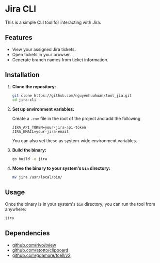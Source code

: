 # Jira CLI

This is a simple CLI tool for interacting with Jira.

## Features

*   View your assigned Jira tickets.
*   Open tickets in your browser.
*   Generate branch names from ticket information.

## Installation

1.  **Clone the repository:**

    ```bash
    git clone https://github.com/nguyenhuuhuan/tool_jia.git
    cd jira-cli
    ```

2.  **Set up environment variables:**

    Create a `.env` file in the root of the project and add the following:

    ```
    JIRA_API_TOKEN=your-jira-api-token
    JIRA_EMAIL=your-jira-email
    ```

    You can also set these as system-wide environment variables.

3.  **Build the binary:**

    ```bash
    go build -o jira
    ```

4.  **Move the binary to your system's `bin` directory:**

    ```bash
    mv jira /usr/local/bin/
    ```

## Usage

Once the binary is in your system's `bin` directory, you can run the tool from anywhere:

```bash
jira
```

## Dependencies

*   [github.com/rivo/tview](https://github.com/rivo/tview)
*   [github.com/atotto/clipboard](https://github.com/atotto/clipboard)
*   [github.com/gdamore/tcell/v2](https://github.com/gdamore/tcell/v2)
